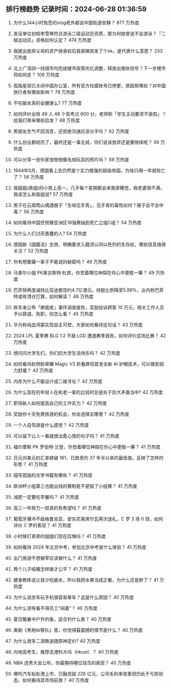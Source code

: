 
## 排行榜趋势 记录时间：2024-06-28 01:36:59
  
  1. 为什么144小时免签的vlog老外都说中国街道安静？ 877 万热度
    
  2. 发证单位初核李雪琴符合游泳二级运动员资质，那为何她曾说不会游泳？「二级运动员」资格如何认定？ 474 万热度
    
  3. 我提出放弃父母的资产继承权后我弟微信发了个ok，是代表什么意思？ 233 万热度
    
  4. 北上广深四一线城市均完成楼市政策优化调整，释放出哪些信号？下一步楼市将如何走？ 109 万热度
    
  5. 孤独星球已关闭中国办公室，所有官方社媒账号已停更，原因有哪些？对中国旅行者有哪些影响？ 78 万热度
    
  6. 不吃碳水真的会健康么? 77 万热度
    
  7. 如何评价全班 49 人 48 个高考过 600 分，老师称「学生主动要求不放假」？给我们带来哪些启发？ 68 万热度
    
  8. 男朋友生气不回消息，还拒绝沟通应该分手吗？ 62 万热度
    
  9. 什么创业都经历了，最终还是一事无成，你们说该放弃还是要继续呢？ 59 万热度
    
  10. 可以分享一张你家宠物很像毛绒玩具的照片吗？ 59 万热度
    
  11. 1944年5月，德国看上去仍然是个实力极强的超级帝国，为啥只用一年就败亡了？ 58 万热度
    
  12. 我姐姐(表姐)的小孩上高一，几乎每个星期都会来我家睡觉，我老婆很不满，我该怎么和我姐说? 57 万热度
    
  13. 男子在云南爬山偶遇猴子「生啃见手青」，见手青的毒性如何？猴子会不会中毒？ 56 万热度
    
  14. 如何看待中国世预赛亚洲区18强赛抽到死亡之组C组？ 54 万热度
    
  15. 为什么人们讨厌愚蠢的人? 54 万热度
    
  16. 德国新《国籍法》生效，明确要求入籍须认同以色列的生存权，哪些信息值得关注？ 52 万热度
    
  17. 你有想要藏一辈子不能说的秘密吗？ 49 万热度
    
  18. 马普尔小姐 PK奥古斯特·杜宾，你觉着哪位神探在你心中更胜一筹？ 49 万热度
    
  19. 巴菲特再度减持比亚迪套现约4.7亿港元，持股比例降至5.99%，业内称巴菲特或有清仓打算，如何解读？ 48 万热度
    
  20. 胖东来公布「擀面皮」事件调查报告，奖励投诉顾客 10 万元，相关工作人员予以辞退、免职，你怎么看？ 45 万热度
    
  21. 华为称纯血鸿蒙实现自主可控，大家如何看待这句话？ 43 万热度
    
  22. 2024 LPL 夏季赛 BLG 1:2 不敌 LGD 遭遇赛季首败，如何评价这场比赛？ 42 万热度
    
  23. 想问问大学生们，你们的大学生活快乐吗？ 42 万热度
    
  24. 如何看待赵明称荣耀 Magic V3 折叠屏将首发全新 AI 护眼技术，可以做到视力舒缓？ 42 万热度
    
  25. 内存为什么不能设计成二维寻址？ 42 万热度
    
  26. 为什么现在的年轻人在和老一辈的比较时总是处于巨大矛盾当中? 42 万热度
    
  27. 职场新人如何提高自己的工作实力？ 42 万热度
    
  28. 奖励你十天免费旅游的机会，你会选择去哪里？ 42 万热度
    
  29. 一个人自驾游是什么感觉？ 42 万热度
    
  30. 可以留下让人一看就很治愈心情的句子吗？ 41 万热度
    
  31. 福尔摩斯 PK 罗伯特·兰登，你觉着哪位神探在你心中更胜一筹？ 41 万热度
    
  32. 日元对美元的汇率跌破 161，已跌至约 37 年半以来的最低值，反映了怎样的形势？ 41 万热度
    
  33. 描写孤独的文学书籍有哪些？ 41 万热度
    
  34. 欧洲杯小组第三也能出线的赛制是不是毁了小组赛？ 41 万热度
    
  35. 减肥一定要吃早餐吗？ 41 万热度
    
  36. 高三一年努力一把真的有希望吗？ 41 万热度
    
  37. 葡萄牙爆冷不敌格鲁吉亚，安东尼奥席尔瓦两次送礼，C 罗 3 场 0 球，如何评价 C 罗的表现？ 41 万热度
    
  38. 小时候打弟弟的姐姐们现在后悔吗？ 41 万热度
    
  39. 如何看待 2024 年北京中考，参加北京中考是什么体验？ 41 万热度
    
  40. 出门旅游不想被宰应该做什么？ 41 万热度
    
  41. 两个儿子结婚怎样做才公平？ 41 万热度
    
  42. 健身教练说让我少吃碳水，所以我把水果当成正餐，为什么还是胖了？ 41 万热度
    
  43. 为什么说坐车玩手机很容易晕车？这是什么原因？ 40 万热度
    
  44. 为什么领导看不得员工“闲着”？ 40 万热度
    
  45. 夏日酷暑中户外钓鱼，适合钓什么鱼？ 40 万热度
    
  46. 美剧《黑袍纠察队》里，你觉得最震撼的情节是什么？ 40 万热度
    
  47. 为什么很多二游敢追随原神定价? 40 万热度
    
  48. 内地高考生，推荐去港科大吗（hkust）？ 40 万热度
    
  49. NBA 选秀大会公布，你最期待哪位球员的表现？ 40 万热度
    
  50. 哪吒汽车拟赴港上市，已融资超 228 亿元，公司毛利率改善但仍处于亏损状态，如何看待其市场前景？ 40 万热度
    
